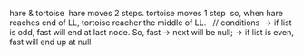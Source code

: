 hare & tortoise
​
hare moves 2 steps. tortoise  moves 1 step
​
so, when hare reaches end of LL, tortoise reacher the middle of LL.
​
​
// conditions
​
-> if list is odd,  fast will end at last node. So, fast -> next will be null;
-> if list is even, fast will end up at null